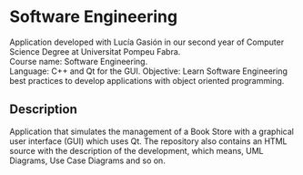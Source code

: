 # Software Engineering

Application developed with Lucía Gasión in our second year of Computer Science Degree at Universitat Pompeu Fabra.  
Course name: Software Engineering.  
Language: C++ and Qt for the GUI.
Objective:  Learn Software Engineering best practices to develop applications with object oriented programming.

## Description
Application that simulates the management of a Book Store with a graphical user interface (GUI) which uses Qt. The repository also contains an HTML source with the description of the development, which means, UML Diagrams, Use Case Diagrams and so on. 
